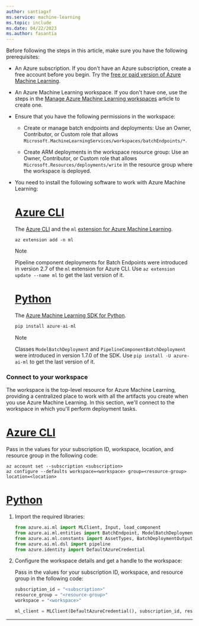 ```yaml
---
author: santiagxf
ms.service: machine-learning
ms.topic: include
ms.date: 04/22/2023
ms.author: fasantia
---
```


Before following the steps in this article, make sure you have the following prerequisites:

* An Azure subscription. If you don't have an Azure subscription, create a free account before you begin. Try the [free or paid version of Azure Machine Learning](https://azure.microsoft.com/free/).

* An Azure Machine Learning workspace. If you don't have one, use the steps in the [Manage Azure Machine Learning workspaces](../how-to-manage-workspace.md) article to create one.

* Ensure that you have the following permissions in the workspace:

    * Create or manage batch endpoints and deployments: Use an Owner, Contributor, or Custom role that allows `Microsoft.MachineLearningServices/workspaces/batchEndpoints/*`.

    * Create ARM deployments in the workspace resource group: Use an Owner, Contributor, or Custom role that allows `Microsoft.Resources/deployments/write` in the resource group where the workspace is deployed.

* You need to install the following software to work with Azure Machine Learning:

    # [Azure CLI](#tab/cli)
    
    The [Azure CLI](/cli/azure/) and the `ml` [extension for Azure Machine Learning](../how-to-configure-cli.md).
    
    ```azurecli
    az extension add -n ml
    ```
    
    > [!NOTE]
    > Pipeline component deployments for Batch Endpoints were introduced in version 2.7 of the `ml` extension for Azure CLI. Use `az extension update --name ml` to get the last version of it.
    
    # [Python](#tab/python)
    
    The [Azure Machine Learning SDK for Python](https://aka.ms/sdk-v2-install).
    
    ```python
    pip install azure-ai-ml
    ```
    
    > [!NOTE]
    > Classes `ModelBatchDeployment` and `PipelineComponentBatchDeployment` were introduced in version 1.7.0 of the SDK. Use `pip install -U azure-ai-ml` to get the last version of it.

### Connect to your workspace

The workspace is the top-level resource for Azure Machine Learning, providing a centralized place to work with all the artifacts you create when you use Azure Machine Learning. In this section, we'll connect to the workspace in which you'll perform deployment tasks.

# [Azure CLI](#tab/cli)

Pass in the values for your subscription ID, workspace, location, and resource group in the following code:

```azurecli
az account set --subscription <subscription>
az configure --defaults workspace=<workspace> group=<resource-group> location=<location>
```

# [Python](#tab/python)

1. Import the required libraries:

    ```python
    from azure.ai.ml import MLClient, Input, load_component
    from azure.ai.ml.entities import BatchEndpoint, ModelBatchDeployment, ModelBatchDeploymentSettings, PipelineComponentBatchDeployment, Model, AmlCompute, Data, BatchRetrySettings, CodeConfiguration, Environment, Data
    from azure.ai.ml.constants import AssetTypes, BatchDeploymentOutputAction
    from azure.ai.ml.dsl import pipeline
    from azure.identity import DefaultAzureCredential
    ```

1. Configure the workspace details and get a handle to the workspace:

    Pass in the values for your subscription ID, workspace, and resource group in the following code:
    
    ```python
    subscription_id = "<subscription>"
    resource_group = "<resource-group>"
    workspace = "<workspace>"
    
    ml_client = MLClient(DefaultAzureCredential(), subscription_id, resource_group, workspace)
    ```

---
